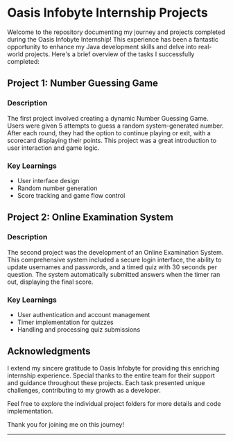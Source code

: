 # Oasis Infobyte Internship Projects

Welcome to the repository documenting my journey and projects completed during the Oasis Infobyte Internship! This experience has been a fantastic opportunity to enhance my Java development skills and delve into real-world projects. Here's a brief overview of the tasks I successfully completed:

## Project 1: Number Guessing Game

### Description
The first project involved creating a dynamic Number Guessing Game. Users were given 5 attempts to guess a random system-generated number. After each round, they had the option to continue playing or exit, with a scorecard displaying their points. This project was a great introduction to user interaction and game logic.

### Key Learnings
- User interface design
- Random number generation
- Score tracking and game flow control

## Project 2: Online Examination System

### Description
The second project was the development of an Online Examination System. This comprehensive system included a secure login interface, the ability to update usernames and passwords, and a timed quiz with 30 seconds per question. The system automatically submitted answers when the timer ran out, displaying the final score.

### Key Learnings
- User authentication and account management
- Timer implementation for quizzes
- Handling and processing quiz submissions

## Acknowledgments

I extend my sincere gratitude to Oasis Infobyte for providing this enriching internship experience. Special thanks to the entire team for their support and guidance throughout these projects. Each task presented unique challenges, contributing to my growth as a developer.

Feel free to explore the individual project folders for more details and code implementation.

Thank you for joining me on this journey!

---

